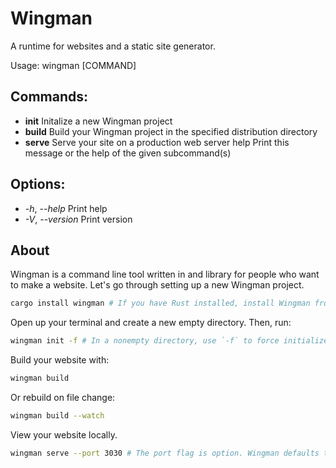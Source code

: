 # Wingman

A runtime for websites and a static site generator.

Usage: wingman [COMMAND]

## Commands: 
- **init** Initalize a new Wingman project 
- **build** Build your Wingman project in the specified distribution directory 
- **serve** Serve your site on a production
web server help Print this message or the help of the given subcommand(s)

## Options:
- *-h*, *--help* Print help 
- *-V*, *--version* Print version

## About

Wingman is a command line tool written in and library for people who want to
make a website. Let's go through setting up a new Wingman project.
```sh
cargo install wingman # If you have Rust installed, install Wingman from crates.io.
```

Open up your terminal and create a new empty directory. Then, run:
```sh
wingman init -f # In a nonempty directory, use `-f` to force initialize a new Wingman project.
```

Build your website with:
```sh
wingman build
```
Or rebuild on file change:
```sh
wingman build --watch
```

View your website locally.
```sh
wingman serve --port 3030 # The port flag is option. Wingman defaults to port 3030.
```